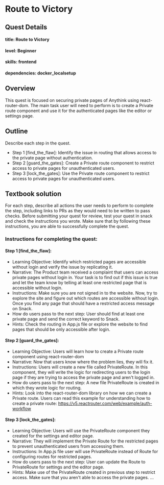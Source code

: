 # Route to Victory

## Quest Details 
#### title: Route to Victory
#### level: Beginner
#### skills: frontend
#### dependencies: docker_localsetup


## Overview 
This quest is focused on securing private pages of Anythink using react-router-dom. The main task user will need to perform is to create a Private route component and use it for the authenticated pages like the editor or settings page.


## Outline
Describe each step in the quest. 
- Step 1 [find_the_flaw]: Identify the issue in routing that allows access to the private page without authentication.
- Step 2 [guard_the_gates]: Create a Private route component to restrict access to private pages for unauthenticated users.
- Step 3 [lock_the_gates]: Use the Private route component to restrict access to private pages for unauthenticated users.


## Textbook solution
For each step, describe all actions the user needs to perform to complete the step, including links to PRs as they would need to be written to pass checks. 
Before submitting your quest for review, test your quest in snack and check the instructions you wrote. Make sure that by following these instructions, you are able to successfully complete the quest.  
### Instructions for completing the quest: 
#### Step 1 [find_the_flaw]: 
- Learning Objective: Identify which restricted pages are accessible without login and verify the issue by replicating it.
- Narrative: The Product team received a complaint that users can access private pages without login in. Your task is to find out if this issue is true and let the team know by telling at least one restricted page that is accessible without login.
- Instructions: Make sure you are not signed in to the website. Now, try to explore the site and figure out which routes are accessible without login. Once you find any page that should have a restricted access message on Snack.
- How do users pass to the next step: User should find at least one private page and send the correct keyword to Snack.
- Hints: Check the routing in App.js file or explore the website to find pages that should be only accessible after login.

 
#### Step 2 [guard_the_gates]:
- Learning Objective: Users will learn how to create a Private route component using react-router-dom
- Narrative: Now that users know where the problem lies, they will fix it. 
- Instructions: Users will create a new file called PrivateRoute. In this component, they will write the logic for redirecting users to the login page if they are trying to access the private page and aren't logged in.
- How do users pass to the next step: A new file PrivateRoute is created in which they wrote logic for routing.
- Hints: Look into the react-router-dom library on how we can create a Private route. Users can read this example for understanding how to create a private route: https://v5.reactrouter.com/web/example/auth-workflow

#### Step 3 [lock_the_gates]:
- Learning Objective: Users will use the PrivateRoute component they created for the settings and editor page.
- Narrative: They will implement the Private Route for the restricted pages to prevent unauthenticated users from accessing them.
- Instructions: In App.js file user will use PrivateRoute instead of Route for configuring routes for restricted pages.
- How do users pass to the next step: User can update the Route to PrivateRoute for settings and the editor page.
- Hints: Make use of the PrivateRoute created in previous step to restrict access. Make sure that you aren't able to access the private pages.
...
